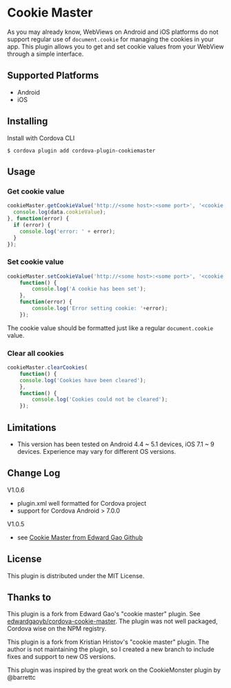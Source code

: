 Cookie Master
==============

As you may already know, WebViews on Android and iOS platforms do not support regular use of <code>document.cookie</code> for managing the cookies in your app. This plugin allows you to get and set cookie values from your WebView through a simple interface.

## Supported Platforms

* Android
* iOS

## Installing

Install with Cordova CLI

    $ cordova plugin add cordova-plugin-cookiemaster

## Usage

### Get cookie value
```javascript
cookieMaster.getCookieValue('http://<some host>:<some port>', '<cookie name>', function(data) {
  console.log(data.cookieValue);
}, function(error) {
  if (error) {
    console.log('error: ' + error);
  }
});
```

### Set cookie value

```javascript
cookieMaster.setCookieValue('http://<some host>:<some port>', '<cookie name>', '<cookie value>',
    function() {
        console.log('A cookie has been set');
    },
    function(error) {
        console.log('Error setting cookie: '+error);
    });
```

The cookie value should be formatted just like a regular <code>document.cookie</code> value.

### Clear all cookies

```javascript
cookieMaster.clearCookies(
    function() {
    console.log('Cookies have been cleared');
    },
    function() {
        console.log('Cookies could not be cleared');
    });
```

## Limitations

* This version has been tested on Android 4.4 ~ 5.1 devices, iOS 7.1 ~ 9 devices. Experience may vary for different OS versions.

## Change Log

V1.0.6
- plugin.xml well formatted for Cordova project
- support for Cordova Android > 7.0.0

V1.0.5
- see [Cookie Master from Edward Gao Github](https://github.com/edwardgaoyb/cordova-cookie-master)


## License
This plugin is distributed under the MIT License.

## Thanks to

This plugin is a fork from Edward Gao's "cookie master" plugin. See [edwardgaoyb/cordova-cookie-master](https://github.com/edwardgaoyb/cordova-cookie-master).
The plugin was not well packaged, Cordova wise on the NPM registry. 

This plugin is a fork from Kristian Hristov's "cookie master" plugin. The author is not maintaining the plugin, so I created a new branch to include fixes and support to new OS versions.

This plugin was inspired by the great work on the CookieMonster plugin by @barrettc
